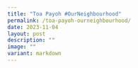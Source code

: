 ```yaml
---
title: "Toa Payoh #OurNeighbourhood"
permalink: /toa-payoh-ourneighbourhood/
date: 2023-11-04
layout: post
description: ""
image: ""
variant: markdown
---
```

